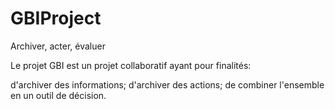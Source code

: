 # GBIProject

Archiver, acter, évaluer

Le projet GBI est un projet collaboratif ayant pour finalités:

d'archiver des informations;
d'archiver des actions;
de combiner l'ensemble en un outil de décision.
